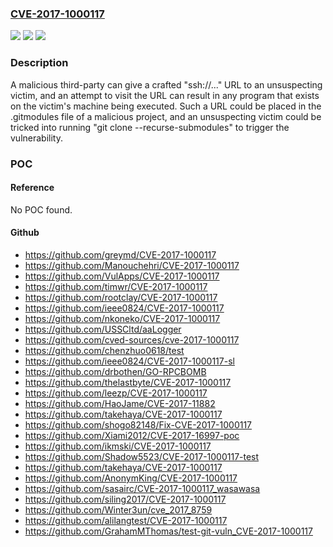 ### [CVE-2017-1000117](https://cve.mitre.org/cgi-bin/cvename.cgi?name=CVE-2017-1000117)
![](https://img.shields.io/static/v1?label=Product&message=n%2Fa&color=blue)
![](https://img.shields.io/static/v1?label=Version&message=n%2Fa&color=blue)
![](https://img.shields.io/static/v1?label=Vulnerability&message=n%2Fa&color=brighgreen)

### Description

A malicious third-party can give a crafted "ssh://..." URL to an unsuspecting victim, and an attempt to visit the URL can result in any program that exists on the victim's machine being executed. Such a URL could be placed in the .gitmodules file of a malicious project, and an unsuspecting victim could be tricked into running "git clone --recurse-submodules" to trigger the vulnerability.

### POC

#### Reference
No POC found.

#### Github
- https://github.com/greymd/CVE-2017-1000117
- https://github.com/Manouchehri/CVE-2017-1000117
- https://github.com/VulApps/CVE-2017-1000117
- https://github.com/timwr/CVE-2017-1000117
- https://github.com/rootclay/CVE-2017-1000117
- https://github.com/ieee0824/CVE-2017-1000117
- https://github.com/nkoneko/CVE-2017-1000117
- https://github.com/USSCltd/aaLogger
- https://github.com/cved-sources/cve-2017-1000117
- https://github.com/chenzhuo0618/test
- https://github.com/ieee0824/CVE-2017-1000117-sl
- https://github.com/drbothen/GO-RPCBOMB
- https://github.com/thelastbyte/CVE-2017-1000117
- https://github.com/leezp/CVE-2017-1000117
- https://github.com/HaoJame/CVE-2017-11882
- https://github.com/takehaya/CVE-2017-1000117
- https://github.com/shogo82148/Fix-CVE-2017-1000117
- https://github.com/Xiami2012/CVE-2017-16997-poc
- https://github.com/ikmski/CVE-2017-1000117
- https://github.com/Shadow5523/CVE-2017-1000117-test
- https://github.com/takehaya/CVE-2017-1000117
- https://github.com/AnonymKing/CVE-2017-1000117
- https://github.com/sasairc/CVE-2017-1000117_wasawasa
- https://github.com/siling2017/CVE-2017-1000117
- https://github.com/Winter3un/cve_2017_8759
- https://github.com/alilangtest/CVE-2017-1000117
- https://github.com/GrahamMThomas/test-git-vuln_CVE-2017-1000117

